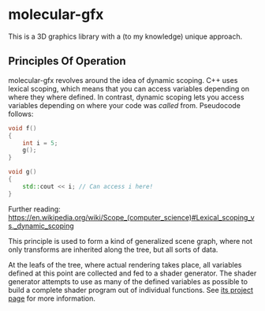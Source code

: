 # molecular-gfx

This is a 3D graphics library with a (to my knowledge) unique approach.

## Principles Of Operation

molecular-gfx revolves around the idea of dynamic scoping. C++ uses lexical scoping, which means that you can access
variables depending on where they where defined. In contrast, dynamic scoping lets you access variables depending on
where your code was _called_ from. Pseudocode follows:

```c++
void f()
{
    int i = 5;
    g();
}

void g()
{
    std::cout << i; // Can access i here!
}
```

Further reading: https://en.wikipedia.org/wiki/Scope_(computer_science)#Lexical_scoping_vs._dynamic_scoping

This principle is used to form a kind of generalized scene graph, where not only transforms are inherited along the
tree, but all sorts of data.

At the leafs of the tree, where actual rendering takes place, all variables defined at this point are collected and fed
to a shader generator. The shader generator attempts to use as many of the defined variables as possible to build a
complete shader program out of individual functions. See [its project page](https://github.com/cmdrf/molecular-programgenerator)
for more information.
